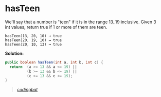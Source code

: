 # hasTeen

We'll say that a number is "teen" if it is in the range 13..19 inclusive. Given 3 int values, return true if 1 or more of them are teen.

```
hasTeen(13, 20, 10) → true
hasTeen(20, 19, 10) → true
hasTeen(20, 10, 13) → true
```

**Solution:**

```java
public boolean hasTeen(int a, int b, int c) {
  return  (a >= 13 && a <= 19) ||
          (b >= 13 && b <= 19) ||
          (c >= 13 && c <= 19);
}
```

> _[codingbat](http://codingbat.com/prob/p178986)_